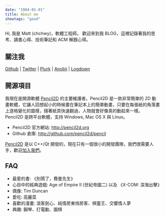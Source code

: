 ```yaml
---
date: "1984-01-01"
title: About me
showtags: "good"
---
```


Hi, 我是 Matt (chchwy)，軟體工程師。
歡迎來到我 BLOG，這裡記錄著我的思考、讀書心得、技術筆記和 ACM 解題心得。

## 關注我

[<i class="fa fa-github fa-fw"></i> Github](http://github.com/chchwy) |
[<i class="fa fa-twitter fa-fw"></i>Twitter](http://twitter.com/chchwy) |
[<i class="fa fa-pinterest fa-fw"></i>Plurk](http://www.plurk.com/chchwy) |
[<i class="fa fa-book fa-fw"></i>Anobii](http://www.anobii.com/chchwy) |
[<i class="fa fa-pencil fa-fw"></i>Logdown](http://chchwy.logdown.com)

## 開源項目

我現在是開源軟體 [Pencil2D][0] 的主要維護者。Pencil2D 是一款非常簡單的 2D 動畫軟體，它讓人回想起小的時候畫在筆記本上的簡單動畫，只要在每張紙的角落畫上逐格變化的圖樣，隨著紙頁快速翻過，人物就會好像真的動起來一樣。 Pencil2D 是跨平台軟體，支持 Windows, Mac OS X 與 Linux。

- Pencil2D 官方網站: <http://pencil2d.org>
- Github 倉庫: <http://github.com/pencil2d/pencil>

[Pencil2D][0] 是以 C++/Qt 開發的，現在只有一個很小的開發團隊，我們很需要人手，歡迎[加入我們][1]。

[0]: http://pencil2d.org "Pencil2D"
[1]: http://www.pencil2d.org/forums/forum/compiling-development/ "Pencil2D development"

## FAQ

- 最愛的書: 《別鬧了，費曼先生》
- 心目中的經典遊戲: Age of Empire II (世紀帝國二) 以及 《X-COM: 深海出擊》
- 偶像: Tim Duncan
- 愛吃: 高麗菜
- 喜歡的漫畫: 浪客劍心、純情房東俏房客、棋靈王、交響情人夢
- 興趣: 鋼琴、打電動、圍棋
